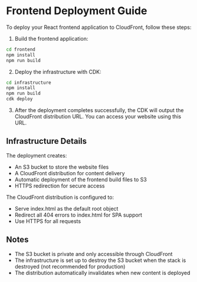 # Frontend Deployment Guide

To deploy your React frontend application to CloudFront, follow these steps:

1. Build the frontend application:
```bash
cd frontend
npm install
npm run build
```

2. Deploy the infrastructure with CDK:
```bash
cd infrastructure
npm install
npm run build
cdk deploy
```

3. After the deployment completes successfully, the CDK will output the CloudFront distribution URL. You can access your website using this URL.

## Infrastructure Details

The deployment creates:
- An S3 bucket to store the website files
- A CloudFront distribution for content delivery
- Automatic deployment of the frontend build files to S3
- HTTPS redirection for secure access

The CloudFront distribution is configured to:
- Serve index.html as the default root object
- Redirect all 404 errors to index.html for SPA support
- Use HTTPS for all requests

## Notes
- The S3 bucket is private and only accessible through CloudFront
- The infrastructure is set up to destroy the S3 bucket when the stack is destroyed (not recommended for production)
- The distribution automatically invalidates when new content is deployed